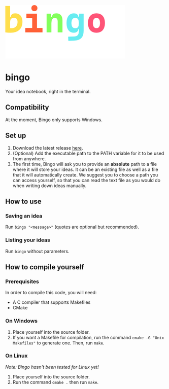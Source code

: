 ![Bingo logo](https://raw.githubusercontent.com/SuperDelphi/bingo/master/bingo.png)

# bingo
Your idea notebook, right in the terminal.

## Compatibility

At the moment, Bingo only supports Windows.

## Set up

1. Download the latest release [here](https://github.com/SuperDelphi/bingo/releases).
2. (Optional) Add the executable path to the PATH variable for it to be used from anywhere.
3. The first time, Bingo will ask you to provide an **absolute** path to a file where it will store your ideas.
It can be an existing file as well as a file that it will automatically create. We suggest you to choose a path you can access yourself, so that you can read the text file as you would do when writing down ideas manually.

## How to use

### Saving an idea

Run ``bingo "<message>"`` (quotes are optional but recommended).

### Listing your ideas

Run ``bingo`` without parameters.

## How to compile yourself

### Prerequisites

In order to compile this code, you will need:

- A C compiler that supports Makefiles
- CMake

### On Windows

1. Place yourself into the source folder.
2. If you want a Makefile for compilation, run the command ``cmake -G "Unix Makefiles"`` to generate one. Then, run ``make``.

### On Linux

*Note: Bingo hasn't been tested for Linux yet!*

1. Place yourself into the source folder.
2. Run the command ``cmake .`` then run ``make``.
